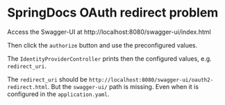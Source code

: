 # SpringDocs OAuth redirect problem

Access the Swagger-UI at http://localhost:8080/swagger-ui/index.html 

Then click the `authorize` button and use the preconfigured values. 

The `IdentityProviderController` prints then the configured values, e.g. `redirect_uri`.

The `redirect_uri` should be `http://localhost:8080/swagger-ui/oauth2-redirect.html`.
But the `swagger-ui/` path is missing. Even when it is configured in the `application.yaml`.
